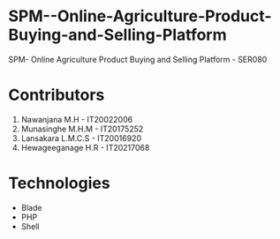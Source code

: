 # SPM--Online-Agriculture-Product-Buying-and-Selling-Platform
SPM- Online Agriculture Product Buying and Selling Platform - SER080


# Contributors
<ol>
    <li>Nawanjana M.H - IT20022006</li>
    <li>Munasinghe M.H.M - IT20175252</li>
    <li>Lansakara L.M.C.S - IT20016920</li>
    <li>Hewageeganage H.R - IT20217068</li>
</ol>

# Technologies
<ul>
  <li>Blade</li>
  <li>PHP</li>
  <li>Shell</li>
</ul>
